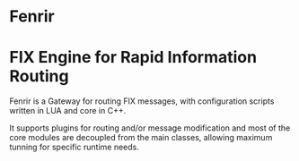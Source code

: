 Fenrir
======

FIX Engine for Rapid Information Routing
======

Fenrir is a Gateway for routing FIX messages, with configuration scripts written in LUA and core in C++.

It supports plugins for routing and/or message modification and most of the core modules are decoupled from the main classes,
allowing maximum tunning for specific runtime needs.
